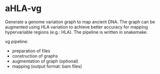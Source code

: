 # aHLA-vg
Generate a genome variation graph to map ancient DNA. The graph can be augmented using HLA variation to achieve better accuracy for mapping hypervariable regions (e.g.: HLA). The pipeline is written in snakemake. 

vg pipeline:
- preparation of files
- construction of graphs
- augmentation of graph (optional)
- mapping (output format: bam files)
